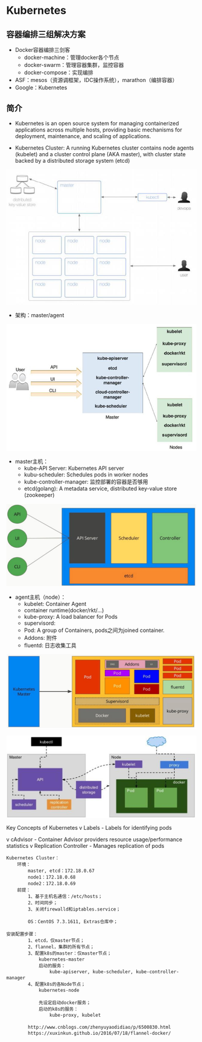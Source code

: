 # Kubernetes

## 容器编排三组解决方案

- Docker容器编排三剑客
    - docker-machine：管理docker各个节点
    - docker-swarm：管理容器集群，监控容器
    - docker-compose：实现编排
- ASF：mesos（资源调框架，IDC操作系统），marathon（编排容器）
- Google：Kubernetes

## 简介

- Kubernetes is an open source system for managing containerized applications across multiple hosts, providing basic mechanisms for deployment, maintenance, and scaling of applications.

- Kubernetes Cluster: A running Kubernetes cluster contains node agents (kubelet) and a cluster control plane (AKA master), with cluster state backed by a distributed storage system (etcd)

[![k8s.cluster](https://github.com/Minions1128/net_tech_notes/blob/master/img/k8s.cluster.jpg "k8s.cluster")](https://github.com/Minions1128/net_tech_notes/blob/master/img/k8s.cluster.jpg "k8s.cluster")

- 架构：master/agent

[![k8s.arch.view](https://github.com/Minions1128/net_tech_notes/blob/master/img/k8s.arch.view.jpg "k8s.arch.view")](https://github.com/Minions1128/net_tech_notes/blob/master/img/k8s.arch.view.jpg "k8s.arch.view")

- master主机：
    - kube-API Server: Kubernetes API server
    - kubu-scheduler: Schedules pods in worker nodes
    - kube-controller-manager: 监控部署的容器是否够用
    - etcd(golang): A metadata service, distributed key-value store (zookeeper)

[![k8s.master](https://github.com/Minions1128/net_tech_notes/blob/master/img/k8s.master.jpg "k8s.master")](https://github.com/Minions1128/net_tech_notes/blob/master/img/k8s.master.jpg "k8s.master")

- agent主机（node）：
    - kubelet: Container Agent
    - container runtime(docker/rkt/...)
    - kube-proxy: A load balancer for Pods
    - supervisord: 
    - Pod: A group of Containers, pods之间为joined container.
    - Addons: 附件
    - fluentd: 日志收集工具

[![k8s.node](https://github.com/Minions1128/net_tech_notes/blob/master/img/k8s.node.jpg "k8s.node")](https://github.com/Minions1128/net_tech_notes/blob/master/img/k8s.node.jpg "k8s.node")

[![k8s.arch](https://github.com/Minions1128/net_tech_notes/blob/master/img/k8s.arch.jpg "k8s.arch")](https://github.com/Minions1128/net_tech_notes/blob/master/img/k8s.arch.jpg "k8s.arch")


Key Concepts of Kubernetes
v Labels - Labels for identifying pods



v cAdvisor - Container Advisor providers resource usage/performance statistics
v Replication Controller - Manages replication of pods




```
Kubernetes Cluster：
    环境：
        master, etcd：172.18.0.67
        node1：172.18.0.68
        node2：172.18.0.69
    前提：
        1、基于主机名通信：/etc/hosts；
        2、时间同步；
        3、关闭firewalld和iptables.service；
        
        OS：CentOS 7.3.1611, Extras仓库中；
        
安装配置步骤：
        1、etcd，仅master节点；
        2、flannel，集群的所有节点；
        3、配置k8s的master：仅master节点；
            kubernetes-master
            启动的服务：
                kube-apiserver, kube-scheduler, kube-controller-manager
        4、配置k8s的各Node节点；
            kubernetes-node 
            
            先设定启动docker服务；
            启动的k8s的服务：
                kube-proxy, kubelet
                
        http://www.cnblogs.com/zhenyuyaodidiao/p/6500830.html
        https://xuxinkun.github.io/2016/07/18/flannel-docker/
```